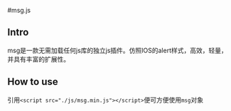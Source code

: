 #msg.js

## Intro

msg是一款无需加载任何js库的独立js插件。仿照IOS的alert样式，高效，轻量，并具有丰富的扩展性。

## How to use

引用`<script src="./js/msg.min.js"></script>`便可方便使用`msg`对象

